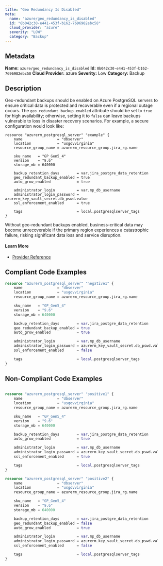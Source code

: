```yaml
---
title: "Geo Redundancy Is Disabled"
meta:
  name: "azure/geo_redundancy_is_disabled"
  id: "8b042c30-e441-453f-b162-7696982ebc58"
  cloud_provider: "azure"
  severity: "LOW"
  category: "Backup"
---
```

## Metadata
**Name:** `azure/geo_redundancy_is_disabled`
**Id:** `8b042c30-e441-453f-b162-7696982ebc58`
**Cloud Provider:** azure
**Severity:** Low
**Category:** Backup
## Description
Geo-redundant backups should be enabled on Azure PostgreSQL servers to ensure critical data is protected and recoverable even if a regional outage occurs. The `geo_redundant_backup_enabled` attribute should be set to `true` for high availability; otherwise, setting it to `false` can leave backups vulnerable to loss in disaster recovery scenarios. For example, a secure configuration would look like:

```
resource "azurerm_postgresql_server" "example" {
    name                = "dbserver"
    location            = "usgovvirginia"
    resource_group_name = azurerm_resource_group.jira_rg.name

    sku_name   = "GP_Gen5_4"
    version    = "9.6"
    storage_mb = 640000

    backup_retention_days        = var.jira_postgre_data_retention
    geo_redundant_backup_enabled = true
    auto_grow_enabled            = true

    administrator_login          = var.mp_db_username
    administrator_login_password = azurerm_key_vault_secret.db_pswd.value
    ssl_enforcement_enabled      = true

    tags                         = local.postgresqlserver_tags
}
```
Without geo-redundant backups enabled, business-critical data may become unrecoverable if the primary region experiences a catastrophic failure, risking significant data loss and service disruption.

#### Learn More

 - [Provider Reference](https://registry.terraform.io/providers/hashicorp/azurerm/latest/docs/resources/postgresql_server)


## Compliant Code Examples
```terraform
resource "azurerm_postgresql_server" "negative1" {
    name                = "dbserver"
    location            = "usgovvirginia"
    resource_group_name = azurerm_resource_group.jira_rg.name

    sku_name   = "GP_Gen5_4"
    version    = "9.6"
    storage_mb = 640000

    backup_retention_days        = var.jira_postgre_data_retention
    geo_redundant_backup_enabled = true
    auto_grow_enabled            = true

    administrator_login          = var.mp_db_username
    administrator_login_password = azurerm_key_vault_secret.db_pswd.value
    ssl_enforcement_enabled      = false

    tags                         = local.postgresqlserver_tags
}

```
## Non-Compliant Code Examples
```terraform

resource "azurerm_postgresql_server" "positive1" {
    name                = "dbserver"
    location            = "usgovvirginia"
    resource_group_name = azurerm_resource_group.jira_rg.name

    sku_name   = "GP_Gen5_4"
    version    = "9.6"
    storage_mb = 640000

    backup_retention_days        = var.jira_postgre_data_retention
    auto_grow_enabled            = true

    administrator_login          = var.mp_db_username
    administrator_login_password = azurerm_key_vault_secret.db_pswd.value
    ssl_enforcement_enabled      = true

    tags                         = local.postgresqlserver_tags
}

resource "azurerm_postgresql_server" "positive2" {
    name                = "dbserver"
    location            = "usgovvirginia"
    resource_group_name = azurerm_resource_group.jira_rg.name

    sku_name   = "GP_Gen5_4"
    version    = "9.6"
    storage_mb = 640000

    backup_retention_days        = var.jira_postgre_data_retention
    geo_redundant_backup_enabled = false
    auto_grow_enabled            = true

    administrator_login          = var.mp_db_username
    administrator_login_password = azurerm_key_vault_secret.db_pswd.value
    ssl_enforcement_enabled      = false

    tags                         = local.postgresqlserver_tags
}

```